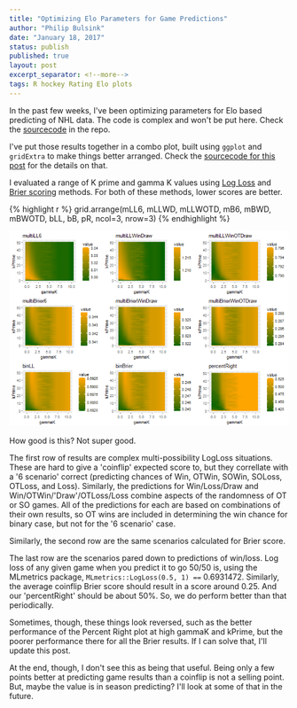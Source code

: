 ```yaml
---
title: "Optimizing Elo Parameters for Game Predictions"
author: "Philip Bulsink"
date: "January 18, 2017"
status: publish
published: true
layout: post
excerpt_separator: <!--more-->
tags: R hockey Rating Elo plots 
---
```

 

 
In the past few weeks, I've been optimizing parameters for Elo based predicting of NHL data. The code is complex and won't be put here. Check the [sourcecode](http://github.com/pbulsink/pbulsink.github.io) in the repo.
 
I've put those results together in a combo plot, built using `ggplot` and `gridExtra` to make things better arranged. Check the [sourcecode for this post](http://github.com/pbulsink/pbulsink.github.io) for the details on that. 
 
<!--more-->
 
I evaluated a range of K prime and gamma K values using [Log Loss](https://en.wikipedia.org/wiki/Loss_functions_for_classification#Logistic_loss) and [Brier scoring](https://en.wikipedia.org/wiki/Brier_score) methods. 
For both of these methods, lower scores are better. 
 

 

{% highlight r %}
grid.arrange(mLL6, mLLWD, mLLWOTD, mB6, mBWD, mBWOTD, bLL, bB, pR, ncol=3, nrow=3)
{% endhighlight %}

![plot of chunk multiplot_scores](/images/multiplot_scores-1.png)
 
How good is this? Not super good.
 
The first row of results are complex multi-possibility LogLoss situations. These are hard to give a 'coinflip' expected score to, but they correllate with a '6 scenario' correct (predicting chances of Win, OTWin, SOWin, SOLoss, OTLoss, and Loss). Similarly, the predictions for Win/Loss/Draw and Win/OTWin/'Draw'/OTLoss/Loss combine aspects of the randomness of OT or SO games. All of the predictions for each are based on combinations of their own results, so OT wins are included in determining the win chance for binary case, but not for the '6 scenario' case. 
 
Similarly, the second row are the same scenarios calculated for Brier score.
 
The last row are the scenarios pared down to predictions of win/loss. Log loss of any given game when you predict it to go 50/50 is, using the MLmetrics package, `MLmetrics::LogLoss(0.5, 1) ==` 0.6931472. Similarly, the average coinflip Brier score should result in a score around 0.25. And our 'percentRight' should be about 50%. So, we do perform better than that periodically.
 
Sometimes, though, these things look reversed, such as the better performance of the Percent Right plot at high gammaK and kPrime, but the poorer performance there for all the Brier results. If I can solve that, I'll update this post.
 
At the end, though, I don't see this as being that useful. Being only a few points better at predicting game results than a coinflip is not a selling point. But, maybe the value is in season predicting? I'll look at some of that in the future. 
